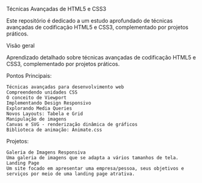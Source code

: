 Técnicas Avançadas de HTML5 e CSS3

Este repositório é dedicado a um estudo aprofundado de técnicas avançadas de codificação HTML5 e CSS3, complementado por projetos práticos.

Visão geral

Aprendizado detalhado sobre técnicas avançadas de codificação HTML5 e CSS3, complementado por projetos práticos.

Pontos Principais:

    Técnicas avançadas para desenvolvimento web
    Compreendendo unidades CSS
    O conceito de Viewport
    Implementando Design Responsivo
    Explorando Media Queries
    Novos Layouts: Tabela e Grid
    Manipulação de imagens
    Canvas e SVG - renderização dinâmica de gráficos
    Biblioteca de animação: Animate.css

Projetos:

    Galeria de Imagens Responsiva
    Uma galeria de imagens que se adapta a vários tamanhos de tela.
    Landing Page
    Um site focado em apresentar uma empresa/pessoa, seus objetivos e serviços por meio de uma landing page atrativa.
